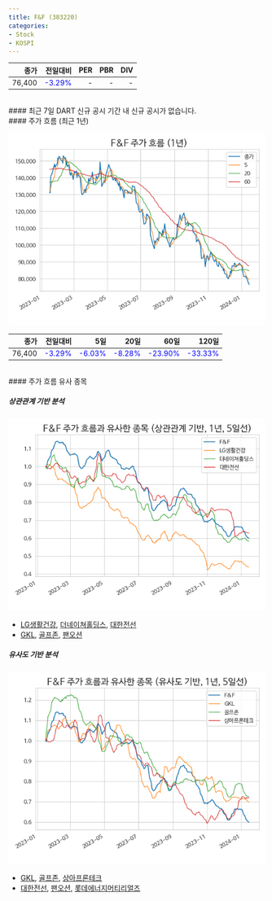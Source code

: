 ```yaml
---
title: F&F (383220)
categories:
- Stock
- KOSPI
---
```


|**종가**|**전일대비**|**PER**|**PBR**|**DIV**|
|---:|-------:|--:|--:|--:|
|76,400|<span style="color: blue">-3.29%</span>|-|-|-|

<!-- more -->

<br>
#### 최근 7일 DART 신규 공시
기간 내 신규 공시가 없습니다.

<br>
#### 주가 흐름 (최근 1년)

![383220](/assets/images/stock/383220.png)

|**종가**|**전일대비**|**5일**|**20일**|**60일**|**120일**|
|---:|-------:|--:|---:|---:|----:|
|76,400|<span style="color: blue">-3.29%</span>|<span style="color: blue">-6.03%</span>|<span style="color: blue">-8.28%</span>|<span style="color: blue">-23.90%</span>|<span style="color: blue">-33.33%</span>|

<br>
#### 주가 흐름 유사 종목

##### 상관관계 기반 분석

![383220](/assets/images/stock/383220_corr.png)
- [LG생활건강](/051900/), [더네이쳐홀딩스](/298540/), [대한전선](/001440/)
- [GKL](/114090/), [골프존](/215000/), [팬오션](/028670/)

##### 유사도 기반 분석

![383220](/assets/images/stock/383220_sim.png)
- [GKL](/114090/), [골프존](/215000/), [상아프론테크](/089980/)
- [대한전선](/001440/), [팬오션](/028670/), [롯데에너지머티리얼즈](/020150/)